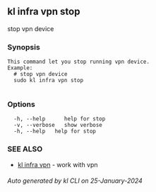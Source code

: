 ## kl infra vpn stop

stop vpn device

### Synopsis

```
This command let you stop running vpn device.
Example:
  # stop vpn device
  sudo kl infra vpn stop
	
```

### Options

```
  -h, --help      help for stop
  -v, --verbose   show verbose
  -h, --help   help for stop
```

### SEE ALSO

* [kl infra vpn](kl_infra_vpn.md)  - work with vpn

###### Auto generated by kl CLI on 25-January-2024
